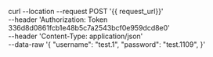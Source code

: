curl --location --request POST '{{ request_url}}' \
--header 'Authorization: Token 336d8d0861fcb1e48b5c7a2543bcf0e959dcd8e0' \
--header 'Content-Type: application/json' \
--data-raw '{
    "username": "test.1",
    "password": "test.1109",
}'